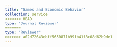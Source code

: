 ```yaml
---
title: "Games and Economic Behavior"
collection: service
<<<<<<< HEAD
type: "Journal Reviewer"
=======
type: "Reviewer"
>>>>>>> a02d72643ebff5650871b99fb41f8c08d62b9de1
---
```


